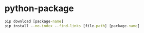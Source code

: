 # python-package

```cmd
pip download [package-name]
pip install --no-index --find-links [file-path] [package-name]
```
